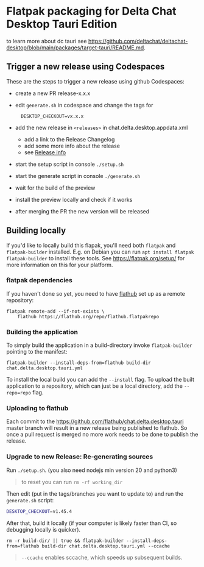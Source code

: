 # Flatpak packaging for Delta Chat Desktop Tauri Edition

to learn more about dc tauri see <https://github.com/deltachat/deltachat-desktop/blob/main/packages/target-tauri/README.md>.

## Trigger a new release using Codespaces

These are the steps to trigger a new release using github Codespaces:

- create a new PR release-x.x.x
- edit `generate.sh` in codespace and change the tags for
  
  ```
    DESKTOP_CHECKOUT=vx.x.x
  ```
 - add the new release in `<releases>` in chat.delta.desktop.appdata.xml
   - add a link to the Release Changelog
   - add some more info about the release
   - see [Release info](https://docs.flathub.org/docs/for-app-authors/metainfo-guidelines/#release)
 - start the setup script in console `./setup.sh`
 - start the generate script in console `./generate.sh`
 - wait for the build of the preview
 - install the preview locally and check if it works
 - after merging the PR the new version will be released


## Building locally

If you'd like to locally build this flapak, you'll need both `flatpak`
and `flatpak-builder` installed.  E.g. on Debian you can run `apt
install flatpak flatpak-builder` to install these tools.  See
https://flatpak.org/setup/ for more information on this for your
platform.

### flatpak dependencies

If you haven't done so yet, you need to have
[flathub](https://flathub.org) set up as a remote repository:

```
flatpak remote-add --if-not-exists \
    flathub https://flathub.org/repo/flathub.flatpakrepo
```

### Building the application

To simply build the application in a build-directory invoke
`flatpak-builder` pointing to the manifest:
```
flatpak-builder --install-deps-from=flathub build-dir chat.delta.desktop.tauri.yml
```

To install the local build you can add the `--install` flag.  To
upload the built application to a repository, which can just be a
local directory, add the `--repo=repo` flag.


### Uploading to flathub

Each commit to the https://github.com/flathub/chat.delta.desktop.tauri
master branch will result in a new release being published to
flathub.  So once a pull request is merged no more work needs to be
done to publish the release.


### Upgrade to new Release: Re-generating sources

Run `./setup.sh`. (you also need nodejs min version 20 and python3)

> to reset you can run `rm -rf working_dir`


Then edit (put in the tags/branches you want to update to) and run the `generate.sh` script:
```sh
DESKTOP_CHECKOUT=v1.45.4
```

After that, build it locally (if your computer is likely faster than CI, so debugging locally is quicker).
```
rm -r build-dir/ || true && flatpak-builder --install-deps-from=flathub build-dir chat.delta.desktop.tauri.yml --ccache
```

> `--ccache` enables sccache, which speeds up subsequent builds.

